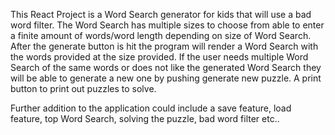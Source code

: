 This React Project is a Word Search generator for kids that will use a bad word filter.  The Word Search has multiple sizes to choose from
able to enter a finite amount of words/word length depending on size of Word Search.  After the generate button is hit the program will render a Word Search
with the words provided at the size provided.  If the user needs multiple Word Search of the same words or does not like the generated Word Search they will be able
to generate a new one by pushing generate new puzzle.  A print button to print out puzzles to solve.  

Further addition to the application could include a save feature, load feature, top Word Search, solving the puzzle, bad word filter etc..

